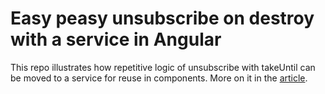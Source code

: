 # Easy peasy unsubscribe on destroy with a service in Angular

This repo illustrates how repetitive logic of unsubscribe with takeUntil can be moved to a service for reuse in components.
More on it in the [article](https://dev.to/bwca/the-easiest-way-to-unsubscribe-from-observables-in-angular-4cg4).
